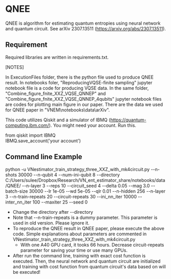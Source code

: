 # QNEE
QNEE is algorithm for estimating quantum entropies using neural network and quantum circuit. See arXiv 2307.13511 (https://arxiv.org/abs/2307.13511).

## Requirement 

Required libraries are written in requirements.txt.

[NOTES]

In ExecutionFiles folder, there is the python file used to produce QNEE result. 
In notebooks foler, "ReproducingVQSE-finite sampling" jupyter notebook file is a code for producing VQSE data. In the same folder, "Combine_figure_fnite_XXZ_VQSE_QNNEP" and "Combine_figure_fnite_XXZ_VQSE_QNNEP_4qubits" jupyter notebook files are codes for plotting main figure in our paper.
There are the data we used for QNEE paper in "VNEM\notebooks\data\arXiv".


This code utilizes Qiskit and a simulator of IBMQ (https://quantum-computing.ibm.com/). You might need your account. Run this. 

from qiskit import IBMQ               
IBMQ.save_account('your account')     


## Command line Example 

python -u VNestimator_train_strategy_three_XXZ_with_mk4circuit.py --n-shots 30000 --n-qubit 4 --num-ini-qubit 8 --directory C:/Users/sulee/Dropbox/Research/VN_ent_estimator_share/notebooks/data/QNEE/ --n-layer 3 --reps 10 --circuit_seed 4 --delta 0.05 --mag 3.0 --batch-size 30000 --lr 1e-05 --wd 5e-05 --qlr 0.01 --n-hidden 256 --n-layer 3 --n-train-repeats 20 --circuit-repeats 30 --ini_nn_iter 10000 --inter_nn_iter 100 --maxiter 25 --seed 0 

- Change the directory after --directory   
- Note that --n-train-repeats is a dummy parameter. This parameter is used in old version. Please ignore it. 
- To reproduce the QNEE result in QNEE paper, please execute the above code. Simple explanations about parameters are commented in VNestimator_train_strategy_three_XXZ_with_mk4circuit.py
  - With one A40 GPU card, it tooks 66 hours. Decrease circuit-repeats parameter for saving your time or use many GPUs.
- After run the command line, training with exact cost function is executed. Then, the neural network and quantum circuit are initialized and training with cost function from quantum circuit's data based on will be executed!
